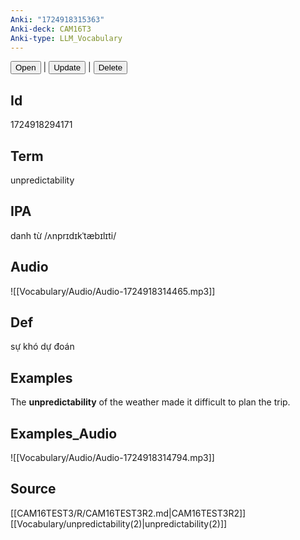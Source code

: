 ```yaml
---
Anki: "1724918315363"
Anki-deck: CAM16T3
Anki-type: LLM_Vocabulary
---
```

<button class="anki-btn-open">Open</button> | <button class="anki-btn-update">Update</button> | <button class="anki-btn-delete">Delete</button>

## Id
1724918294171
## Term
unpredictability
## IPA
danh từ /ʌnprɪdɪkˈtæbɪlɪti/
## Audio
 ![[Vocabulary/Audio/Audio-1724918314465.mp3]]
## Def
 sự khó dự đoán

## Examples
The **unpredictability** of the weather made it difficult to plan the trip. 

## Examples_Audio
![[Vocabulary/Audio/Audio-1724918314794.mp3]]
## Source
 [[CAM16TEST3/R/CAM16TEST3R2.md|CAM16TEST3R2]] [[Vocabulary/unpredictability(2)|unpredictability(2)]]
